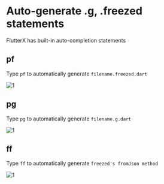 # Auto-generate .g, .freezed statements

FlutterX has built-in auto-completion statements

## pf

Type `pf` to automatically generate `filename.freezed.dart`

![1](/images/pd.png)

## pg

Type `pg` to automatically generate `filename.g.dart`

![1](/images/pg.png)

## ff

Type `ff` to automatically generate `freezed's fromJson method`

![1](/images/ff.png)